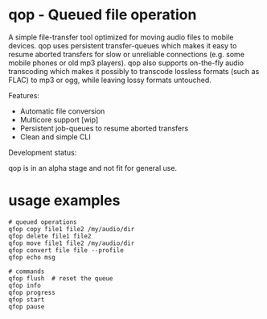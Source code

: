 # qop - Queued file operation

A simple file-transfer tool optimized for moving audio files to mobile devices.
qop uses persistent transfer-queues which makes it easy to resume aborted transfers for slow or 
unreliable connections (e.g. some mobile phones or old mp3 players). qop also supports on-the-fly audio
transcoding which makes it possibly to transcode lossless formats (such as FLAC) to mp3 or ogg, while 
leaving lossy formats untouched.

Features:

* Automatic file conversion
* Multicore support [wip]
* Persistent job-queues to resume aborted transfers 
* Clean and simple CLI


Development status:

qop is in an alpha stage and not fit for general use.


# usage examples

```
# queued operations
qfop copy file1 file2 /my/audio/dir
qfop delete file1 file2
qfop move file1 file2 /my/audio/dir
qfop convert file file --profile
qfop echo msg 

# commands
qfop flush  # reset the queue
qfop info   
qfop progress
qfop start
qfop pause
```
